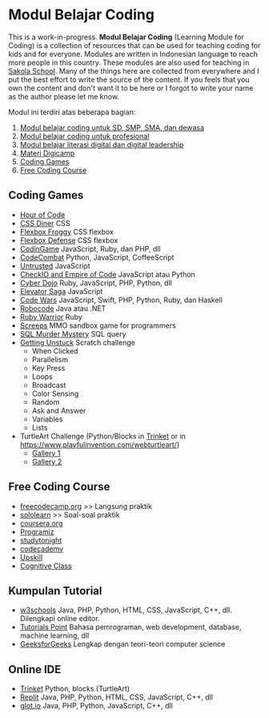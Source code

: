 
# Modul Belajar Coding

This is a work-in-progress. **Modul Belajar Coding** (Learning Module for Coding) is a collection of resources that can be used for teaching coding for kids and for everyone. Modules are written in Indonesian language to reach more people in this country. These modules are also used for teaching in [Sakola School](https://sakola.web.id). Many of the things here are collected from everywhere and I put the best effort to write the source of the content. If you feels that you own the content and don't want it to be here or I forgot to write your name as the author please let me know.

Modul ini terdiri atas beberapa bagian:
1. [Modul belajar coding untuk SD, SMP, SMA, dan dewasa](Coding-for-Kids.md)
2. [Modul belajar coding untuk profesional](Coding-for-Professionals.md)
3. [Modul belajar literasi digital dan digital leadership](Digital-Literacy.md)
4. [Materi Digicamp](Digicamp)
5. [Coding Games](#coding-games)
6. [Free Coding Course](#free-coding-course)

## Coding Games
- [Hour of Code](https://hourofcode.com/id)
- [CSS Diner](https://flukeout.github.io/) CSS
- [Flexbox Froggy](http://flexboxfroggy.com/) CSS flexbox
- [Flexbox Defense](http://www.flexboxdefense.com/) CSS flexbox
- [CodinGame](https://www.codingame.com/start) JavaScript, Ruby, dan PHP, dll
- [CodeCombat](https://codecombat.com/) Python, JavaScript, CoffeeScript
- [Untrusted](https://alexnisnevich.github.io/untrusted/) JavaScript
- [CheckIO and Empire of Code](https://checkio.org/) JavaScript atau Python
- [Cyber Dojo](http://www.cyber-dojo.org/) Ruby, JavaScript, PHP, Python, dll
- [Elevator Saga](http://play.elevatorsaga.com/) JavaScript
- [Code Wars](https://www.codewars.com/) JavaScript, Swift, PHP, Python, Ruby, dan Haskell
- [Robocode](http://robocode.sourceforge.net/) Java atau .NET
- [Ruby Warrior](https://www.bloc.io/ruby-warrior#/) Ruby
- [Screeps](https://screeps.com/) MMO sandbox game for programmers
- [SQL Murder Mystery](http://mystery.knightlab.com/) SQL query
- [Getting Unstuck](https://gettingunstuck.gse.harvard.edu/) Scratch challenge
  - When Clicked
  - Parallelism
  - Key Press
  - Loops
  - Broadcast
  - Color Sensing
  - Random
  - Ask and Answer
  - Variables
  - Lists
- TurtleArt Challenge (Python/Blocks in [Trinket](https://trinket.io/) or in https://www.playfulinvention.com/webturtleart/)
  - [Gallery 1](https://photos.google.com/share/AF1QipN8BZlqvT0RtDH1eG760SQ3OF_58l8zCrooa4T9tPXFB7S6QVoCFuwnzKa4L2c6mQ?key=U3dIV3pKLTl5dmE5WEdYMzBZZWFVM0UtdjBIT0Rn)
  - [Gallery 2](http://www.turtleart.org/gallery/index.html)

## Free Coding Course
- [freecodecamp.org](https://www.freecodecamp.org/) >> Langsung praktik
- [sololearn](https://www.sololearn.com/learning) >> Soal-soal praktik
- [coursera.org](https://www.coursera.org/courses?query=free)
- [Programiz](https://www.programiz.com/)
- [studytonight](https://www.studytonight.com/library/)
- [codecademy](https://www.codecademy.com/catalog)
- [Upskill](https://upskillcourses.com/courses)
- [Cognitive Class](https://cognitiveclass.ai/courses)

## Kumpulan Tutorial
- [w3schools](https://www.w3schools.com/) Java, PHP, Python, HTML, CSS, JavaScript, C++, dll. Dilengkapi online editor.
- [Tutorials Point](https://www.tutorialspoint.com/tutorialslibrary.htm) Bahasa pemrograman, web development, database, machine learning, dll
- [GeeksforGeeks](https://www.geeksforgeeks.org/) Lengkap dengan teori-teori computer science

## Online IDE
- [Trinket](https://trinket.io/) Python, blocks (TurtleArt)
- [Replit](https://replit.com/) Java, PHP, Python, HTML, CSS, JavaScript, C++, dll
- [glot.io](https://glot.io/) Java, PHP, Python, JavaScript, C++, dll


